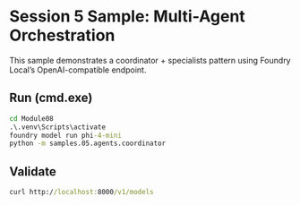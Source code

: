 # Session 5 Sample: Multi-Agent Orchestration

This sample demonstrates a coordinator + specialists pattern using Foundry Local’s OpenAI-compatible endpoint.

## Run (cmd.exe)
```cmd
cd Module08
.\.venv\Scripts\activate
foundry model run phi-4-mini
python -m samples.05.agents.coordinator
```

## Validate
```cmd
curl http://localhost:8000/v1/models
```
